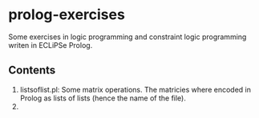 # prolog-exercises
Some exercises in logic programming and constraint logic programming writen in ECLiPSe Prolog.

## Contents
1. listsoflist.pl: Some matrix operations. The matricies where encoded in Prolog as lists of lists (hence the name of the file).
2. 

